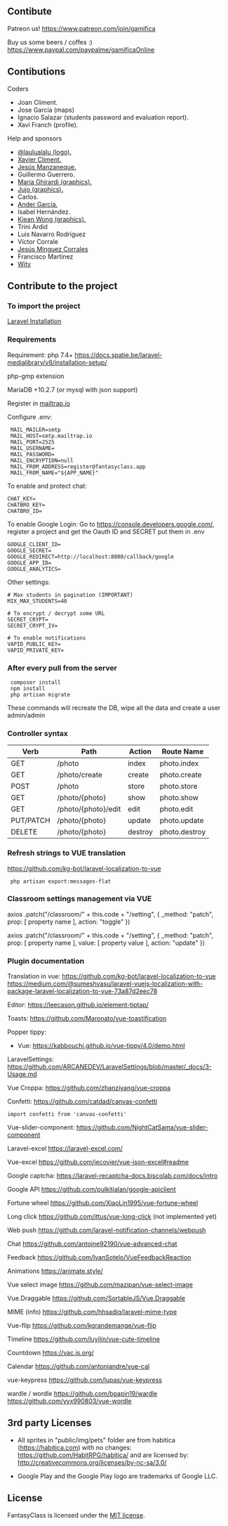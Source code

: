 ## Contibute

Patreon us!
https://www.patreon.com/join/gamifica

Buy us some beers / coffes :)
https://www.paypal.com/paypalme/gamificaOnline


## Contibutions

Coders
- Joan Climent.
- Jose García (maps)
- Ignacio Salazar (students password and evaluation report). 
- Xavi Franch (profile).

Help and sponsors
- [@laulualalu (logo).](https://instagram.com/laulualalu) 
- [Xavier Climent.](https://twitter.com/xavier_climent) 
- [Jesús Manzaneque.](https://twitter.com/manzanequejesus) 
- Guillermo Guerrero. 
- [Maria Ghirardi (graphics).](http://leideedimari.com/)  
- [Jujo (graphics).](https://twitter.com/soyjujo_juanjo) 
- Carlos.
- [Ander García.](https://aprendecoreano.com/) 
- Isabel Hernández.
- [Kiean Wong (graphics).](https://www.instagram.com/kieanwong.art/)  
- Trini Ardid
- Luis Navarro Rodríguez
- Víctor Corrale
- [Jesús Mínguez Corrales](https://www.instagram.com/teacher_sarraceno/) 
- Francisco Martínez
- [Wity](https://www.facebook.com/oscarflofer) 

## Contribute to the project
### To import the project

[Laravel Installation](https://laravel.com/docs/7.x/installation)

### Requirements

Requirement: php 7.4+
https://docs.spatie.be/laravel-medialibrary/v8/installation-setup/

php-gmp extension

MariaDB +10.2.7 (or mysql with json support)

Register in [mailtrap.io](https://mailtrap.io)

Configure .env:
``` 
 MAIL_MAILER=smtp
 MAIL_HOST=smtp.mailtrap.io
 MAIL_PORT=2525
 MAIL_USERNAME=
 MAIL_PASSWORD=
 MAIL_ENCRYPTION=null
 MAIL_FROM_ADDRESS=register@fantasyclass.app
 MAIL_FROM_NAME="${APP_NAME}"
```

To enable and protect chat:
```
CHAT_KEY=
CHATBRO_KEY=
CHATBRO_ID=
```

To enable Google Login:
Go to https://console.developers.google.com/, register a project and get the Oauth ID and SECRET put them in .env

```
GOOGLE_CLIENT_ID=
GOOGLE_SECRET=
GOOGLE_REDIRECT=http://localhost:8000/callback/google
GOOGLE_APP_ID=
GOOGLE_ANALYTICS=
```

Other settings:

```
# Max students in pagination (IMPORTANT)
MIX_MAX_STUDENTS=40

# To encrypt / decrypt some URL
SECRET_CRYPT=
SECRET_CRYPT_IV=

# To enable notifications
VAPID_PUBLIC_KEY=
VAPID_PRIVATE_KEY=
```

### After every pull from the server
```
 composer install
 npm install
 php artisan migrate
```
These commands will recreate the DB, wipe all the data and create a user admin/admin

### Controller syntax

| Verb      | Path                | Action  | Route Name    |
|-----------|---------------------|---------|---------------|
| GET       | /photo              | index   | photo.index   |
| GET       | /photo/create       | create  | photo.create  |
| POST      | /photo              | store   | photo.store   |
| GET       | /photo/{photo}      | show    | photo.show    |
| GET       | /photo/{photo}/edit | edit    | photo.edit    |
| PUT/PATCH | /photo/{photo}      | update  | photo.update  |
| DELETE    | /photo/{photo}      | destroy | photo.destroy |

### Refresh strings to VUE translation

https://github.com/kg-bot/laravel-localization-to-vue

```
 php artisan export:messages-flat
```

### Classroom settings management via VUE

 axios
    .patch("/classroom/" + this.code + "/setting", {
        _method: "patch",
        prop: [ property name ],
        action: "toggle"
    })

axios
    .patch("/classroom/" + this.code + "/setting", {
        _method: "patch",
        prop: [ property name ],
        value: [ property value ],
        action: "update"
    })

### Plugin documentation

Translation in vue:
https://github.com/kg-bot/laravel-localization-to-vue
https://medium.com/@sumeshvasu/laravel-vuejs-localization-with-package-laravel-localization-to-vue-73a87d2eec78

Editor:
https://leecason.github.io/element-tiptap/

Toasts:
https://github.com/Maronato/vue-toastification

Popper tippy:
 - Vue: https://kabbouchi.github.io/vue-tippy/4.0/demo.html

LaravelSettings:
https://github.com/ARCANEDEV/LaravelSettings/blob/master/_docs/3-Usage.md

Vue Croppa:
https://github.com/zhanziyang/vue-croppa

Confetti:
https://github.com/catdad/canvas-confetti

```
import confetti from 'canvas-confetti'
```

Vue-slider-component:
https://github.com/NightCatSama/vue-slider-component

Laravel-excel
https://laravel-excel.com/

Vue-excel
https://github.com/jecovier/vue-json-excel#readme

Google captcha:
https://laravel-recaptcha-docs.biscolab.com/docs/intro

Google API
https://github.com/pulkitjalan/google-apiclient

Fortune wheel
https://github.com/XiaoLin1995/vue-fortune-wheel

Long click
https://github.com/ittus/vue-long-click (not implemented yet)

Web push
https://github.com/laravel-notification-channels/webpush

Chat
https://github.com/antoine92190/vue-advanced-chat

Feedback
https://github.com/IvanSotelo/VueFeedbackReaction

Animations
https://animate.style/

Vue select image
https://github.com/mazipan/vue-select-image

Vue.Draggable
https://github.com/SortableJS/Vue.Draggable

MIME (info)
https://github.com/hhsadiq/laravel-mime-type

Vue-flip
https://github.com/kgrandemange/vue-flip

Timeline
https://github.com/luyilin/vue-cute-timeline

Countdown
https://vac.js.org/

Calendar
https://github.com/antoniandre/vue-cal

vue-keypress
https://github.com/lupas/vue-keypress

wardle / wordle
https://github.com/bpapin19/wardle
https://github.com/yyx990803/vue-wordle

## 3rd party Licenses

- All sprites in "public/img/pets" folder are from habitica (https://habitica.com) with no changes:
https://github.com/HabitRPG/habitica/ and are licensed by: http://creativecommons.org/licenses/by-nc-sa/3.0/

- Google Play and the Google Play logo are trademarks of Google LLC.

## License

FantasyClass is licensed under the [MIT license](https://opensource.org/licenses/MIT).

